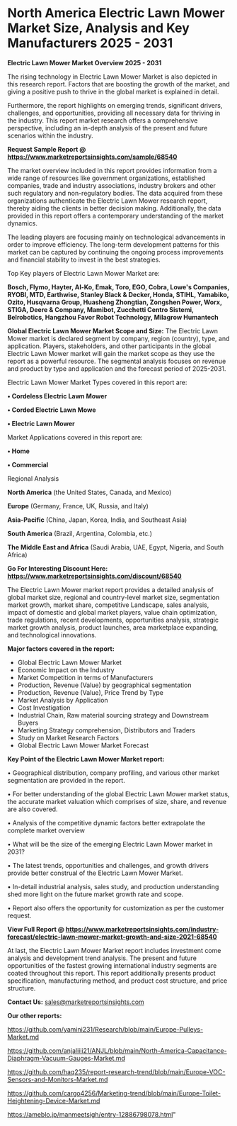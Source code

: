 # North America Electric Lawn Mower Market Size, Analysis and Key Manufacturers 2025 - 2031

<Strong> Electric Lawn Mower Market Overview 2025 - 2031</strong>

The rising technology in Electric Lawn Mower Market is also depicted in this research report. Factors that are boosting the growth of the market, and giving a positive push to thrive in the global market is explained in detail.

Furthermore, the report highlights on emerging trends, significant drivers, challenges, and opportunities, providing all necessary data for thriving in the industry. This report market research offers a comprehensive perspective, including an in-depth analysis of the present and future scenarios within the industry.

<strong>Request Sample Report @ <a href=https://www.marketreportsinsights.com/sample/68540>https://www.marketreportsinsights.com/sample/68540</a></strong>

The market overview included in this report provides information from a wide range of resources like government organizations, established companies, trade and industry associations, industry brokers and other such regulatory and non-regulatory bodies. The data acquired from these organizations authenticate the Electric Lawn Mower research report, thereby aiding the clients in better decision making. Additionally, the data provided in this report offers a contemporary understanding of the market dynamics.

The leading players are focusing mainly on technological advancements in order to improve efficiency. The long-term development patterns for this market can be captured by continuing the ongoing process improvements and financial stability to invest in the best strategies.

Top Key players of Electric Lawn Mower Market are:

<strong>Bosch, Flymo, Hayter, Al-Ko, Emak, Toro, EGO, Cobra, Lowe&#39;s Companies, RYOBI, MTD, Earthwise, Stanley Black & Decker, Honda, STIHL, Yamabiko, Ozito, Husqvarna Group, Huasheng Zhongtian, Zongshen Power, Worx, STIGA, Deere & Company, Mamibot, Zucchetti Centro Sistemi, Belrobotics, Hangzhou Favor Robot Technology, Milagrow Humantech</strong>

<strong><b>Global Electric Lawn Mower Market Scope and Size:</b></strong>
The Electric Lawn Mower market is declared segment by company, region (country), type, and application. Players, stakeholders, and other participants in the global Electric Lawn Mower market will gain the market scope as they use the report as a powerful resource. The segmental analysis focuses on revenue and product by type and application and the forecast period of 2025-2031.

Electric Lawn Mower Market Types covered in this report are:

<strong>• Cordeless Electric Lawn Mower

• Corded Electric Lawn Mowe

• Electric Lawn Mower</strong>

Market Applications covered in this report are:

<strong>• Home

• Commercial</strong> 

Regional Analysis

<strong>North America</strong> (the United States, Canada, and Mexico)

<strong>Europe</strong> (Germany, France, UK, Russia, and Italy)

<strong>Asia-Pacific</strong> (China, Japan, Korea, India, and Southeast Asia)

<strong>South America</strong> (Brazil, Argentina, Colombia, etc.)

<strong>The Middle East and Africa</strong> (Saudi Arabia, UAE, Egypt, Nigeria, and South Africa)

<strong>Go For Interesting Discount Here: <a href=https://www.marketreportsinsights.com/discount/68540>https://www.marketreportsinsights.com/discount/68540</a></strong>

The Electric Lawn Mower market report provides a detailed analysis of global market size, regional and country-level market size, segmentation market growth, market share, competitive Landscape, sales analysis, impact of domestic and global market players, value chain optimization, trade regulations, recent developments, opportunities analysis, strategic market growth analysis, product launches, area marketplace expanding, and technological innovations.

<strong><b>Major factors covered in the report:</b></strong>
<ul>
  <li>Global Electric Lawn Mower Market </li>
  <li>Economic Impact on the Industry</li>
  <li>Market Competition in terms of Manufacturers</li>
  <li>Production, Revenue (Value) by geographical segmentation</li>
  <li>Production, Revenue (Value), Price Trend by Type</li>
  <li>Market Analysis by Application</li>
  <li>Cost Investigation</li>
  <li>Industrial Chain, Raw material sourcing strategy and Downstream Buyers</li>
  <li>Marketing Strategy comprehension, Distributors and Traders</li>
  <li>Study on Market Research Factors</li>
  <li>Global Electric Lawn Mower Market Forecast</li>
</ul>

<strong><b>Key Point of the Electric Lawn Mower Market report:</b></strong>

• Geographical distribution, company profiling, and various other market segmentation are provided in the report.

• For better understanding of the global Electric Lawn Mower market status, the accurate market valuation which comprises of size, share, and revenue are also covered.

• Analysis of the competitive dynamic factors better extrapolate the complete market overview

• What will be the size of the emerging Electric Lawn Mower market in 2031?

• The latest trends, opportunities and challenges, and growth drivers provide better construal of the Electric Lawn Mower Market.

• In-detail industrial analysis, sales study, and production understanding shed more light on the future market growth rate and scope.

• Report also offers the opportunity for customization as per the customer request.

<strong><b>View Full Report @ <a href=https://www.marketreportsinsights.com/industry-forecast/electric-lawn-mower-market-growth-and-size-2021-68540>https://www.marketreportsinsights.com/industry-forecast/electric-lawn-mower-market-growth-and-size-2021-68540</a></b></strong>


At last, the Electric Lawn Mower Market report includes investment come analysis and development trend analysis. The present and future opportunities of the fastest growing international industry segments are coated throughout this report. This report additionally presents product specification, manufacturing method, and product cost structure, and price structure.

<strong>Contact Us:</strong>
sales@marketreportsinsights.com

<strong>Our other reports:</strong>

<a href=https://github.com/yamini231/Research/blob/main/Europe-Pulleys-Market.md>https://github.com/yamini231/Research/blob/main/Europe-Pulleys-Market.md</a>

<a href=https://github.com/anjaliiii21/ANJL/blob/main/North-America-Capacitance-Diaphragm-Vacuum-Gauges-Market.md>https://github.com/anjaliiii21/ANJL/blob/main/North-America-Capacitance-Diaphragm-Vacuum-Gauges-Market.md</a>

<a href=https://github.com/haq235/report-research-trend/blob/main/Europe-VOC-Sensors-and-Monitors-Market.md>https://github.com/haq235/report-research-trend/blob/main/Europe-VOC-Sensors-and-Monitors-Market.md</a>

<a href=https://github.com/cargo4256/Marketing-trend/blob/main/Europe-Toilet-Heightening-Device-Market.md>https://github.com/cargo4256/Marketing-trend/blob/main/Europe-Toilet-Heightening-Device-Market.md</a>

<a href=https://ameblo.jp/manmeetsigh/entry-12886798078.html>https://ameblo.jp/manmeetsigh/entry-12886798078.html</a>"

